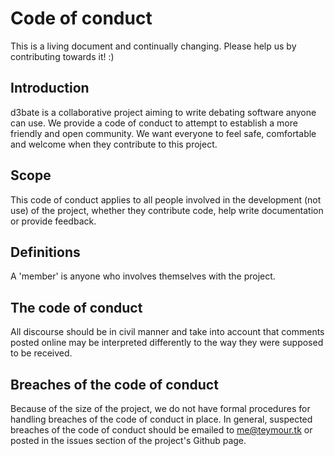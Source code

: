 # Code of conduct
This is a living document and continually changing. Please help us by contributing towards it! :)
## Introduction
d3bate is a collaborative project aiming to write debating software anyone can use. We provide a code of conduct to attempt to establish a more friendly and open community. We want everyone to feel safe, comfortable and welcome when they contribute to this project.
## Scope
This code of conduct applies to all people involved in the development (not use) of the project, whether they contribute code, help write documentation or provide feedback. 
## Definitions
A 'member' is anyone who involves themselves with the project.
## The code of conduct
All discourse should be in civil manner and take into account that comments posted online may be interpreted differently to the way they were supposed to be received. 
## Breaches of the code of conduct
Because of the size of the project, we do not have formal procedures for handling breaches of the code of conduct in place. In general, suspected breaches of the code of conduct should be emailed to me@teymour.tk or posted in the issues section of the project's Github page.
